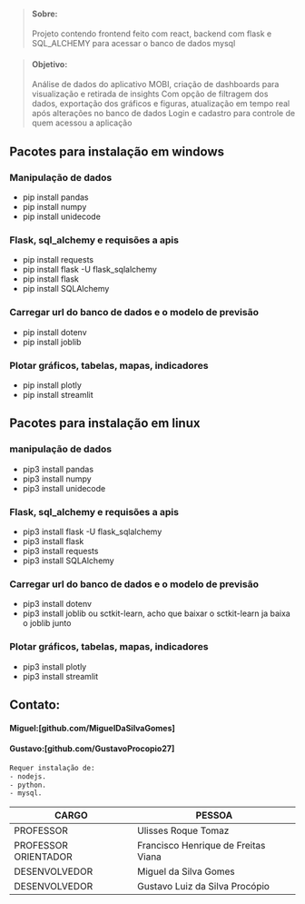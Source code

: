 > #### Sobre:
> Projeto contendo frontend feito com react, backend com flask e SQL_ALCHEMY para acessar o banco de dados mysql
 
> #### Objetivo:
> Análise de dados do aplicativo MOBI, criação de dashboards para visualização e retirada de insights
> Com opção de filtragem dos dados, exportação dos gráficos e figuras, atualização em tempo real após alterações no banco de dados 
> Login e cadastro para controle de quem acessou a aplicação

## Pacotes para instalação em windows 

### Manipulação de dados

- pip install pandas
- pip install numpy
- pip install unidecode

### Flask, sql_alchemy e requisões a apis

- pip install requests
- pip install flask -U flask_sqlalchemy
- pip install flask
- pip install SQLAlchemy

### Carregar url do banco de dados e o modelo de previsão

- pip install dotenv
- pip install joblib

### Plotar gráficos, tabelas, mapas, indicadores

- pip install plotly
- pip install streamlit







## Pacotes para instalação em linux

### manipulação de dados

- pip3 install pandas 
- pip3 install numpy 
- pip3 install unidecode 

### Flask, sql_alchemy e requisões a apis

- pip3 install flask -U flask_sqlalchemy
- pip3 install flask
- pip3 install requests
- pip3 install SQLAlchemy 

### Carregar url do banco de dados e o modelo de previsão

- pip3 install dotenv
- pip3 install joblib ou sctkit-learn, acho que baixar o sctkit-learn ja baixa o joblib junto

### Plotar gráficos, tabelas, mapas, indicadores 

- pip3 install plotly
- pip3 install streamlit

## Contato:
#### Miguel:[github.com/MiguelDaSilvaGomes]
#### Gustavo:[github.com/GustavoProcopio27]



``` sh
Requer instalação de:
- nodejs.
- python.
- mysql.
```

| CARGO | PESSOA |
| ------ | ------ |
| PROFESSOR | Ulisses Roque Tomaz|
| PROFESSOR ORIENTADOR | Francisco Henrique de Freitas Viana|
| DESENVOLVEDOR | Miguel da Silva Gomes  |
| DESENVOLVEDOR | Gustavo Luiz da Silva Procópio |

